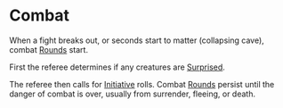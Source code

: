 # Combat

When a fight breaks out, or seconds start to matter (collapsing cave), combat [Rounds](Round.md) start.

First the referee determines if any creatures are [Surprised](../Conditions/Surprised.md).

The referee then calls for [Initiative](Initiative.md) rolls. Combat [Rounds](Round.md) persist until the danger of combat is over, usually from surrender, fleeing, or death. 
